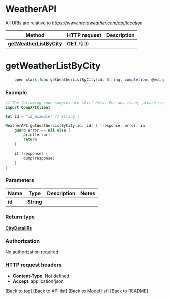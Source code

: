 # WeatherAPI

All URIs are relative to *https://www.metaweather.com/api/location*

Method | HTTP request | Description
------------- | ------------- | -------------
[**getWeatherListByCity**](WeatherAPI.md#getweatherlistbycity) | **GET** /{id} | 


# **getWeatherListByCity**
```swift
    open class func getWeatherListByCity(id: String, completion: @escaping (_ data: CityDetailRs?, _ error: Error?) -> Void)
```



### Example 
```swift
// The following code samples are still beta. For any issue, please report via http://github.com/OpenAPITools/openapi-generator/issues/new
import OpenAPIClient

let id = "id_example" // String | 

WeatherAPI.getWeatherListByCity(id: id) { (response, error) in
    guard error == nil else {
        print(error)
        return
    }

    if (response) {
        dump(response)
    }
}
```

### Parameters

Name | Type | Description  | Notes
------------- | ------------- | ------------- | -------------
 **id** | **String** |  | 

### Return type

[**CityDetailRs**](CityDetailRs.md)

### Authorization

No authorization required

### HTTP request headers

 - **Content-Type**: Not defined
 - **Accept**: application/json

[[Back to top]](#) [[Back to API list]](../README.md#documentation-for-api-endpoints) [[Back to Model list]](../README.md#documentation-for-models) [[Back to README]](../README.md)

